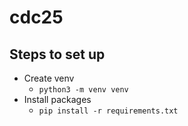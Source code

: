 # cdc25

## Steps to set up
* Create venv 
  * `python3 -m venv venv`
* Install packages
  * `pip install -r requirements.txt`